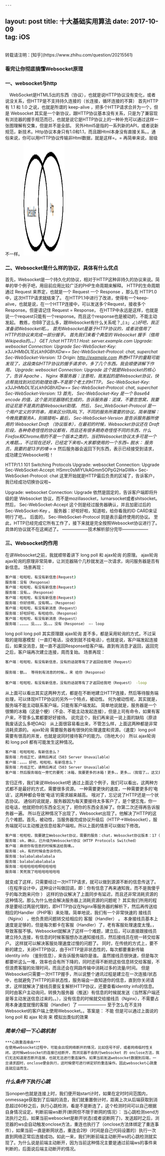 	---
layout: post
title: 十大基础实用算法 
date: 2017-10-09  
tag: iOS
---
<br>
转载请注明：[知乎](https://www.zhihu.com/question/20215561)

### 看完让你彻底搞懂Websocket原理

### **一、websocket与http**

　WebSocket是HTML5出的东西（协议），也就是说HTTP协议没有变化，或者说没关系，但HTTP是不支持持久连接的（长连接，循环连接的不算）
首先HTTP有 1.1 和 1.0 之说，也就是所谓的 keep-alive ，把多个HTTP请求合并为一个，但是 Websocket 其实是一个新协议，跟HTTP协议基本没有关系，只是为了兼容现有浏览器的握手规范而已，也就是说它是HTTP协议上的一种补充可以通过这样一张图理解有交集，但是并不是全部。
另外Html5是指的一系列新的API，或者说新规范，新技术。Http协议本身只有1.0和1.1，而且跟Html本身没有直接关系。。通俗来说，你可以用HTTP协议传输非Html数据，就是这样=。=
再简单来说，层级不一样。
<img src="/images/posts/websocket/image1.png" height="374" width="133"> 


### **二、Websocket是什么样的协议，具体有什么优点**

首先，Websocket是一个持久化的协议，相对于HTTP这种非持久的协议来说。简单的举个例子吧，用目前应用比较广泛的PHP生命周期来解释。
HTTP的生命周期通过 Request 来界定，也就是一个 Request 一个 Response ，那么在 HTTP1.0 中，这次HTTP请求就结束了。
在HTTP1.1中进行了改进，使得有一个keep-alive，也就是说，在一个HTTP连接中，可以发送多个Request，接收多个Response。但是请记住 Request = Response， 在HTTP中永远是这样，也就是说一个request只能有一个response。而且这个response也是被动的，不能主动发起。
教练，你BB了这么多，跟Websocket有什么关系呢？_(:з」∠)_好吧，我正准备说Websocket呢。。
首先Websocket是基于HTTP协议的，或者说借用了HTTP的协议来完成一部分握手。
首先我们来看个典型的 Websocket 握手（借用Wikipedia的。。）
GET /chat HTTP/1.1
Host: server.example.com
Upgrade: websocket
Connection: Upgrade
Sec-WebSocket-Key: x3JJHMbDL1EzLkh9GBhXDw==
Sec-WebSocket-Protocol: chat, superchat
Sec-WebSocket-Version: 13
Origin: http://example.com
熟悉HTTP的童鞋可能发现了，这段类似HTTP协议的握手请求中，多了几个东西。我会顺便讲解下作用。
Upgrade: websocket
Connection: Upgrade
这个就是Websocket的核心了，告诉 Apache 、 Nginx 等服务器：注意啦，我发起的是Websocket协议，快点帮我找到对应的助理处理~不是那个老土的HTTP。
Sec-WebSocket-Key: x3JJHMbDL1EzLkh9GBhXDw==
Sec-WebSocket-Protocol: chat, superchat
Sec-WebSocket-Version: 13
首先， Sec-WebSocket-Key 是一个 Base64 encode 的值，这个是浏览器随机生成的，告诉服务器：泥煤，不要忽悠窝，我要验证尼是不是真的是Websocket助理。
然后， Sec_WebSocket-Protocol 是一个用户定义的字符串，用来区分同URL下，不同的服务所需要的协议。简单理解：今晚我要服务A，别搞错啦~
最后， Sec-WebSocket-Version 是告诉服务器所使用的 Websocket Draft （协议版本），在最初的时候，Websocket协议还在 Draft 阶段，各种奇奇怪怪的协议都有，而且还有很多期奇奇怪怪不同的东西，什么Firefox和Chrome用的不是一个版本之类的，当初Websocket协议太多可是一个大难题。。不过现在还好，已经定下来啦~大家都使用的一个东西~ 脱水： 服务员，我要的是13岁的噢→_→
然后服务器会返回下列东西，表示已经接受到请求， 成功建立Websocket啦！

HTTP/1.1 101 Switching Protocols
Upgrade: websocket
Connection: Upgrade
Sec-WebSocket-Accept: HSmrc0sMlYUkAGmm5OPpG2HaGWk=
Sec-WebSocket-Protocol: chat
这里开始就是HTTP最后负责的区域了，告诉客户，我已经成功切换协议啦~

Upgrade: websocket
Connection: Upgrade
依然是固定的，告诉客户端即将升级的是 Websocket 协议，而不是mozillasocket，lurnarsocket或者shitsocket。
然后， Sec-WebSocket-Accept 这个则是经过服务器确认，并且加密过后的 Sec-WebSocket-Key 。 服务器：好啦好啦，知道啦，给你看我的ID CARD来证明行了吧。。
后面的， Sec-WebSocket-Protocol 则是表示最终使用的协议。
至此，HTTP已经完成它所有工作了，接下来就是完全按照Websocket协议进行了。具体的协议就不在这阐述了。
——————技术解析部分完毕——————

### **三、Websocket的作用**

在讲Websocket之前，我就顺带着讲下 long poll 和 ajax轮询 的原理。
ajax轮询
ajax轮询的原理非常简单，让浏览器隔个几秒就发送一次请求，询问服务器是否有新信息。
场景再现：
```bash
客户端：啦啦啦，有没有新信息(Request)
服务端：没有（Response）
客户端：啦啦啦，有没有新信息(Request)
服务端：没有。。（Response）
客户端：啦啦啦，有没有新信息(Request)
服务端：你好烦啊，没有啊。。（Response）
客户端：啦啦啦，有没有新消息（Request）
服务端：好啦好啦，有啦给你。（Response）
客户端：啦啦啦，有没有新消息（Request）
服务端：。。。。。没。。。。没。。。没有（Response） —- loop
```

long poll
long poll 其实原理跟 ajax轮询 差不多，都是采用轮询的方式，不过采取的是阻塞模型（一直打电话，没收到就不挂电话），也就是说，客户端发起连接后，如果没消息，就一直不返回Response给客户端。直到有消息才返回，返回完之后，客户端再次建立连接，周而复始。
场景再现：
```bash
客户端：啦啦啦，有没有新信息，没有的话就等有了才返回给我吧（Request）

服务端：额。。 等待到有消息的时候。。来 给你（Response）

客户端：啦啦啦，有没有新信息，没有的话就等有了才返回给我吧（Request） -loop
```
从上面可以看出其实这两种方式，都是在不断地建立HTTP连接，然后等待服务端处理，可以体现HTTP协议的另外一个特点，被动性。
何为被动性呢，其实就是，服务端不能主动联系客户端，只能有客户端发起。
简单地说就是，服务器是一个很懒的冰箱（这是个梗）（不会、不能主动发起连接），但是上司有命令，如果有客户来，不管多么累都要好好接待。
说完这个，我们再来说一说上面的缺陷（原谅我废话这么多吧OAQ）
从上面很容易看出来，不管怎么样，上面这两种都是非常消耗资源的。
ajax轮询 需要服务器有很快的处理速度和资源。（速度）long poll 需要有很高的并发，也就是说同时接待客户的能力。（场地大小）
所以 ajax轮询 和 long poll 都有可能发生这种情况。

```bash
客户端：啦啦啦啦，有新信息么？
服务端：月线正忙，请稍后再试（503 Server Unavailable）
客户端：。。。。好吧，啦啦啦，有新信息么？
服务端：月线正忙，请稍后再试（503 Server Unavailable）
客户端：然后服务端在一旁忙的要死：冰箱，我要更多的冰箱！更多。。更多。。（我错了。。这又是梗。。）
```

言归正传，我们来说Websocket吧
通过上面这个例子，我们可以看出，这两种方式都不是最好的方式，需要很多资源。
一种需要更快的速度，一种需要更多的’电话’。这两种都会导致’电话’的需求越来越高。
哦对了，忘记说了HTTP还是一个状态协议。
通俗的说就是，服务器因为每天要接待太多客户了，是个健忘鬼，你一挂电话，他就把你的东西全忘光了，把你的东西全丢掉了。你第二次还得再告诉服务器一遍。
所以在这种情况下出现了，Websocket出现了。他解决了HTTP的这几个难题。首先，被动性，当服务器完成协议升级后（HTTP->Websocket），服务端就可以主动推送信息给客户端啦。所以上面的情景可以做如下修改。

```bash
客户端：啦啦啦，我要建立Websocket协议，需要的服务：chat，Websocket协议版本：17（HTTP Request）
服务端：ok，确认，已升级为Websocket协议（HTTP Protocols Switched）
客户端：麻烦你有信息的时候推送给我噢。。
服务端：ok，有的时候会告诉你的。
服务端：balabalabalabala
服务端：balabalabalabala
服务端：哈哈哈哈哈啊哈哈哈哈
服务端：笑死我了哈哈哈哈哈哈哈
```

就变成了这样，只需要经过一次HTTP请求，就可以做到源源不断的信息传送了。（在程序设计中，这种设计叫做回调，即：你有信息了再来通知我，而不是我傻乎乎的每次跑来问你 ）
这样的协议解决了上面同步有延迟，而且还非常消耗资源的这种情况。那么为什么他会解决服务器上消耗资源的问题呢？
其实我们所用的程序是要经过两层代理的，即HTTP协议在Nginx等服务器的解析下，然后再传送给相应的Handler（PHP等）来处理。简单地说，我们有一个非常快速的 接线员（Nginx） ，他负责把问题转交给相应的 客服（Handler） 。
本身接线员基本上速度是足够的，但是每次都卡在客服（Handler）了，老有客服处理速度太慢。，导致客服不够。Websocket就解决了这样一个难题，建立后，可以直接跟接线员建立持久连接，有信息的时候客服想办法通知接线员，然后接线员在统一转交给客户。
这样就可以解决客服处理速度过慢的问题了。
同时，在传统的方式上，要不断的建立，关闭HTTP协议，由于HTTP是非状态性的，每次都要重新传输 identity info （鉴别信息），来告诉服务端你是谁。
虽然接线员很快速，但是每次都要听这么一堆，效率也会有所下降的，同时还得不断把这些信息转交给客服，不但浪费客服的处理时间，而且还会在网路传输中消耗过多的流量/时间。
但是Websocket只需要一次HTTP握手，所以说整个通讯过程是建立在一次连接/状态中，也就避免了HTTP的非状态性，服务端会一直知道你的信息，直到你关闭请求，这样就解决了接线员要反复解析HTTP协议，还要查看identity info的信息。
同时由客户主动询问，转换为服务器（推送）有信息的时候就发送（当然客户端还是等主动发送信息过来的。。），没有信息的时候就交给接线员（Nginx），不需要占用本身速度就慢的客服（Handler）了
——————–
至于怎么在不支持Websocket的客户端上使用Websocket。。答案是： 不能
但是可以通过上面说的 long poll 和 ajax 轮询 来 模拟出类似的效果

### ***简单介绍一下心跳机制***
	***心跳重连缘由***
	在使用websocket过程中，可能会出现网络断开的情况，比如信号不好，或者网络临时性关闭，这时候websocket的连接已经断开，而浏览器不会执行websocket 的 onclose方法，我们无法知道是否断开连接，也就无法进行重连操作。如果当前发送websocket数据到后端，一旦请求超时，onclose便会执行，这时候便可进行绑定好的重连操作。因此websocket心跳重连就应运而生。

### ***什么条件下执行心跳***

当onopen也就是连接上时，我们便开始start计时，如果在定时时间范围内，onmessage获取到了后端的消息，我们就重置倒计时，距离上次从后端获取到消息超过60秒之后，执行心跳检测，看是不是断连了，这个检测时间可以自己根据自身情况设定。判断前端ws断开(断网但不限于断网的情况）：
当心跳检测send方法执行之后，如果当前websocket是断开状态(或者说断网了)，发送超时之后，浏览器的ws会自动触发onclose方法，重连也执行了（onclose方法体绑定了重连事件），如果当前一直是断网状态，重连会2秒（时间是自己代码设置的）执行一次直到网络正常后连接成功。如此一来，我们判断前端主动断开ws的心跳检测就实现了。为什么说是前端主动断开，因为当前这种情况主要是通过前端ws的事件来判断的，后面说后端主动断开的情况。














